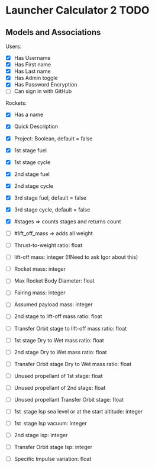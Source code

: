 # Launcher Calculator 2 TODO

## Models and Associations

Users:

- [x] Has Username
- [x] Has First name
- [x] Has Last name
- [x] Has Admin toggle
- [x] Has Password Encryption
- [ ] Can sign in with GitHub

Rockets:

- [x] Has a name
- [x] Quick Description
- [x] Project: Boolean, default = false
- [x] 1st stage fuel
- [x] 1st stage cycle
- [x] 2nd stage fuel
- [x] 2nd stage cycle
- [x] 3rd stage fuel, default = false
- [x] 3rd stage cycle, default = false

- [x] #stages => counts stages and returns count
- [ ] #lift_off_mass => adds all weight

- [ ] Thrust-to-weight ratio: float
- [ ] lift-off mass: integer (!!Need to ask Igor about this)
- [ ] Rocket mass: integer
- [ ] Max Rocket Body Diameter: float
- [ ] Fairing mass: integer
- [ ] Assumed payload mass: integer
- [ ] 2nd stage to lift-off mass ratio: float
- [ ] Transfer Orbit stage to lift-off mass ratio: float
- [ ] 1st stage Dry to Wet mass ratio: float
- [ ] 2nd stage Dry to Wet mass ratio: float
- [ ] Transfer Orbit stage Dry to Wet mass ratio: float
- [ ] Unused propellant of 1st stage: float
- [ ] Unused propellant of 2nd stage: float
- [ ] Unused propellant Transfer Orbit stage: float
- [ ] 1st stage Isp sea level or at the start altitude: integer
- [ ] 1st stage Isp vacuum: integer
- [ ] 2nd stage Isp: integer
- [ ] Transfer Orbit stage Isp: integer
- [ ] Specific Impulse variation: float
